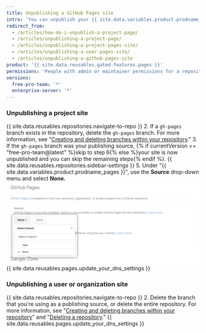 ```yaml
---
title: Unpublishing a GitHub Pages site
intro: 'You can unpublish your {{ site.data.variables.product.prodname_pages }} site so that the site is no longer available to {% if currentVersion == "free-pro-team@latest" %}the public{% else %}everyone using {{ site.data.variables.product.product_location }}{% endif %}.'
redirect_from:
  - /articles/how-do-i-unpublish-a-project-page/
  - /articles/unpublishing-a-project-page/
  - /articles/unpublishing-a-project-pages-site/
  - /articles/unpublishing-a-user-pages-site/
  - /articles/unpublishing-a-github-pages-site
product: '{{ site.data.reusables.gated-features.pages }}'
permissions: 'People with admin or maintainer permissions for a repository can unpublish a {{ site.data.variables.product.prodname_pages }} site.'
versions:
  free-pro-team: '*'
  enterprise-server: '*'
---
```


### Unpublishing a project site

{{ site.data.reusables.repositories.navigate-to-repo }}
2. If a `gh-pages` branch exists in the repository, delete the `gh-pages` branch. For more information, see "[Creating and deleting branches within your repository](/articles/creating-and-deleting-branches-within-your-repository#deleting-a-branch)."
3. If the `gh-pages` branch was your publishing source, {% if currentVersion == "free-pro-team@latest" %}skip to step 6{% else %}your site is now unpublished and you can skip the remaining steps{% endif %}.
{{ site.data.reusables.repositories.sidebar-settings }}
5. Under "{{ site.data.variables.product.prodname_pages }}", use the **Source** drop-down menu and select **None.**
  ![Drop down menu to select a publishing source](/assets/images/help/pages/publishing-source-drop-down.png)
{{ site.data.reusables.pages.update_your_dns_settings }}

### Unpublishing a user or organization site

{{ site.data.reusables.repositories.navigate-to-repo }}
2. Delete the branch that you're using as a publishing source, or delete the entire repository. For more information, see "[Creating and deleting branches within your repository](/articles/creating-and-deleting-branches-within-your-repository#deleting-a-branch)" and "[Deleting a repository](/articles/deleting-a-repository)."
{{ site.data.reusables.pages.update_your_dns_settings }}
